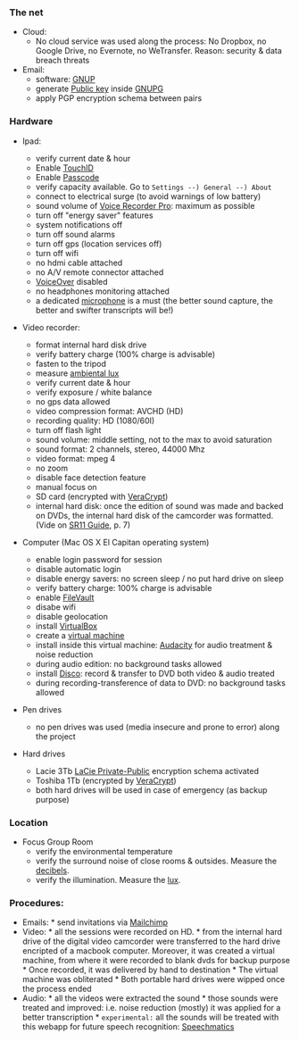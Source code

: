 ### The net ###

+ Cloud:
    * No cloud service was used along the process: No Dropbox, no Google Drive, no Evernote, no WeTransfer. Reason: security & data breach threats 
+ Email:
	* software: [GNUP](https://www.gnupg.org/software/index.html)
	* generate [Public key](http://www.dewinter.com/gnupg_howto/english/GPGMiniHowto-1.html#ss1.1) inside [GNUPG](https://www.gnupg.org/software/index.html)
	* apply PGP encryption schema between pairs


### Hardware ###

+ Ipad:
    * verify current date & hour
	* Enable [TouchID](https://support.apple.com/en-us/HT204587)
	* Enable [Passcode](https://support.apple.com/en-us/HT204060)
	* verify capacity available. Go to `Settings --) General --) About`
	* connect to electrical surge (to avoid warnings of low battery)
	* sound volume of [Voice Recorder Pro](https://itunes.apple.com/ar/app/voice-record-pro/id546983235?mt=8): maximum as possible
	* turn off "energy saver" features
	* system notifications off
	* turn off sound alarms
	* turn off gps (location services off)
	* turn off wifi
	* no hdmi cable attached
	* no A/V remote connector attached
	* [VoiceOver](https://www.apple.com/accessibility/iphone/vision/) disabled
	* no headphones monitoring attached
	* a dedicated [microphone](https://bitbucket.org/imhicihu/focus-group-2016/src/efe6ed9347a086fea9f3a0b01b9b1705809d2dce/improvements.md?at=default) is a must (the better sound capture, the better and swifter transcripts will be!)

+ Video recorder:
    * format internal hard disk drive
	* verify battery charge (100% charge is advisable)
    * fasten to the tripod
	* measure [ambiental lux](https://itunes.apple.com/es/app/light-meter-lux-measurement-tool/id642285909?mt=8)
    * verify current date & hour
	* verify exposure / white balance
	* no gps data allowed
	* video compression format: AVCHD (HD)
	* recording quality: HD (1080/60I)
	* turn off flash light
    * sound volume: middle setting, not to the max to avoid saturation
	* sound format: 2 channels, stereo, 44000 Mhz
	* video format: mpeg 4
	* no zoom
	* disable face detection feature
	* manual focus on
	* SD card (encrypted with [VeraCrypt](https://veracrypt.codeplex.com/))
    * internal hard disk: once the edition of sound was made and backed on DVDs, the internal hard disk of the camcorder was formatted. (Vide on [SR11 Guide](https://bitbucket.org/imhicihu/focus-group-2016/downloads/sr11guide.pdf), p. 7)

+ Computer (Mac OS X El Capitan operating system)
    * enable login password for session
	* disable automatic login
	* disable energy savers: no screen sleep / no put hard drive on sleep
	* verify battery charge: 100% charge is advisable
	* enable [FileVault](https://support.apple.com/en-us/HT204837)
	* disabe wifi
	* disable geolocation
	* install [VirtualBox](https://www.virtualbox.org/wiki/VirtualBox)
	* create a [virtual machine](https://en.wikipedia.org/wiki/Virtual_machine)
	* install inside this virtual machine: [Audacity](http://www.audacityteam.org/) for audio treatment & noise reduction
	* during audio edition: no background tasks allowed
	* install [Disco](http://www.discoapp.com/): record & transfer to DVD both video & audio treated
	* during recording-transference of data to DVD: no background tasks allowed

+ Pen drives
    * no pen drives was used (media insecure and prone to error) along the project

+ Hard drives
    * Lacie 3Tb [LaCie Private-Public](http://www.lacie.com/la/es/products/software/private-public/) encryption schema activated
	* Toshiba 1Tb (encrypted by [VeraCrypt](https://veracrypt.codeplex.com/))
	* both hard drives will be used in case of emergency (as backup purpose)

### Location ###

+ Focus Group Room 
    * verify the environmental temperature
	* verify the surround noise of close rooms & outsides. Measure the [decibels](https://bitbucket.org/imhicihu/focus-group-2016/issues/12/workflow-software-involved).
	* verify the illumination. Measure the [lux](https://bitbucket.org/imhicihu/focus-group-2016/issues/12/workflow-software-involved).


### Procedures: ###

+ Emails:
	    * send invitations via [Mailchimp](https://bitbucket.org/imhicihu/focus-group-2016/issues/17/workflow-webapp-used)
+ Video:
        * all the sessions were recorded on HD.
	    * from the internal hard drive of the digital video camcorder were transferred to the hard drive encripted of a macbook computer. Moreover, it was created a virtual machine, from where it were recorded to blank dvds for backup purpose
	    * Once recorded, it was delivered by hand to destination
	    * The virtual machine was obliterated
	    * Both portable hard drives were wipped once the process ended
+ Audio:
        * all the videos were extracted the sound
	    * those sounds were treated and improved: i.e. noise reduction (mostly) it was applied for a better transcription
		* `experimental:` all the sounds will be treated with this webapp for future speech recognition: [Speechmatics](https://www.speechmatics.com/labs/real-time-demo/)